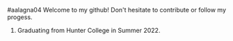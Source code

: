 #aalagna04
Welcome to my github! Don't hesitate to contribute or follow my progess.


1. Graduating from Hunter College in Summer 2022.
